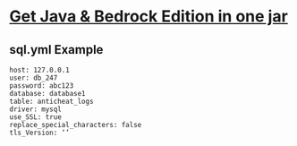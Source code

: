 # <a href="https://www.paypal.com/ncp/payment/EVXKXBD6M5XPC">Get Java & Bedrock Edition in one jar</a>

## sql.yml Example
```
host: 127.0.0.1
user: db_247
password: abc123
database: database1
table: anticheat_logs
driver: mysql
use_SSL: true
replace_special_characters: false
tls_Version: ‘’
```
